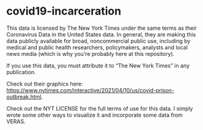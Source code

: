 # covid19-incarceration


This data is licensed by The New York Times under the same terms as their Coronavirus Data in the United States data. In general, they are making this data publicly available for broad, noncommercial public use, including by medical and public health researchers, policymakers, analysts and local news media (which is why you're probably here at this repository).

If you use this data, you must attribute it to “The New York Times” in any publication.

Check out their graphics here: https://www.nytimes.com/interactive/2021/04/10/us/covid-prison-outbreak.html.

Check out the NYT LICENSE for the full terms of use for this data. I simply wrote some other ways to visualize it and incorporate some data from VERAS.
